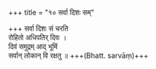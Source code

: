+++
title = "१० सर्वा दिशः सम्"

+++
सर्वा दिशः सं चरति  
रोहितो अधिपतिर् दिवः ।  
दिवं समुद्रम् आद् भूमिं  
सर्वान् लोकान् वि रक्षतु ॥ +++(Bhatt. sarvāṃ)+++